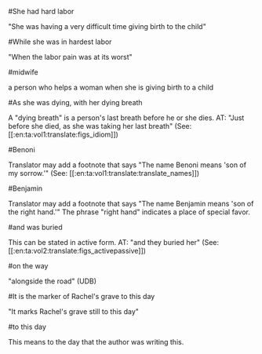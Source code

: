 #She had hard labor

"She was having a very difficult time giving birth to the child"

#While she was in hardest labor

"When the labor pain was at its worst"

#midwife

a person who helps a woman when she is giving birth to a child

#As she was dying, with her dying breath

A "dying breath" is a person's last breath before he or she dies. AT: "Just before she died, as she was taking her last breath" (See: [[:en:ta:vol1:translate:figs_idiom]])

#Benoni

Translator may add a footnote that says "The name Benoni means 'son of my sorrow.'" (See: [[:en:ta:vol1:translate:translate_names]])

#Benjamin

Translator may add a footnote that says "The name Benjamin means 'son of the right hand.'" The phrase "right hand" indicates a place of special favor.

#and was buried

This can be stated in active form. AT: "and they buried her" (See: [[:en:ta:vol2:translate:figs_activepassive]])

#on the way

"alongside the road" (UDB)

#It is the marker of Rachel's grave to this day

"It marks Rachel's grave still to this day"

#to this day

This means to the day that the author was writing this.